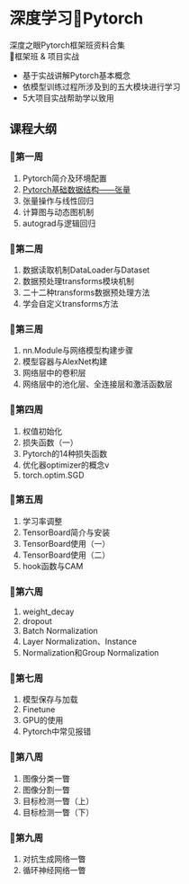 # 深度学习🛴Pytorch
 深度之眼Pytorch框架班资料合集  
 🎈框架班 & 项目实战
- 基于实战讲解Pytorch基本概念
- 依模型训练过程所涉及到的五大模块进行学习
- 5大项目实战帮助学以致用

## 课程大纲
### 🍬第一周
1. Pytorch简介及环境配置
2. [Pytorch基础数据结构——张量](https://github.com/Taurids/deepshare_Pytorch/blob/master/%E8%AF%BE%E4%BB%B6%E5%90%88%E9%9B%86/01-02-ppt-%E5%BC%A0%E9%87%8F%E7%AE%80%E4%BB%8B%E5%8F%8A%E5%88%9B%E5%BB%BA.pdf)
3. 张量操作与线性回归
4. 计算图与动态图机制
5. autograd与逻辑回归
### 🍚第二周
1. 数据读取机制DataLoader与Dataset
2. 数据预处理transforms模块机制
3. 二十二种transforms数据预处理方法
4. 学会自定义transforms方法
### 🍜第三周
1. nn.Module与网络模型构建步骤
2. 模型容器与AlexNet构建
3. 网络层中的卷积层
4. 网络层中的池化层、全连接层和激活函数层
### 🍖第四周
1. 权值初始化
2. 损失函数（一）
3. Pytorch的14种损失函数
4. 优化器optimizer的概念v
5. torch.optim.SGD
### 🍹第五周
1. 学习率调整
2. TensorBoard简介与安装
3. TensorBoard使用（一）
4. TensorBoard使用（二）
5. hook函数与CAM
### 🍦第六周
1. weight_decay
2. dropout
3. Batch Normalization
4. Layer Normalization、Instance
5. Normalization和Group Normalization
### 🍭第七周
1. 模型保存与加载
2. Finetune
3. GPU的使用
4. Pytorch中常见报错
### 🍷第八周
1. 图像分类一瞥
2. 图像分割一瞥
3. 目标检测一瞥（上）
4. 目标检测一瞥（下）
### 🍾第九周
1. 对抗生成网络一瞥
2. 循环神经网络一瞥
